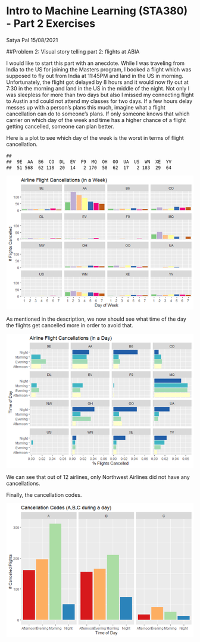 Intro to Machine Learning (STA380) - Part 2 Exercises
================
Satya Pal
15/08/2021

\#\#Problem 2: Visual story telling part 2: flights at ABIA

I would like to start this part with an anecdote. While I was traveling
from India to the US for joining the Masters program, I booked a flight
which was supposed to fly out from India at 11:45PM and land in the US
in morning. Unfortunately, the flight got delayed by 8 hours and it
would now fly out at 7:30 in the morning and land in the US in the
middle of the night. Not only I was sleepless for more than two days but
also I missed my connecting flight to Austin and could not attend my
classes for two days. If a few hours delay messes up with a person’s
plans this much, imagine what a flight cancellation can do to someone’s
plans. If only someone knows that which carrier on which day of the week
and time has a higher chance of a flight getting cancelled, someone can
plan better.

Here is a plot to see which day of the week is the worst in terms of
flight cancellation.

    ## 
    ##  9E  AA  B6  CO  DL  EV  F9  MQ  OH  OO  UA  US  WN  XE  YV 
    ##  51 568  62 118  20  14   2 170  58  62  17   2 183  29  64

![](ABIA_visualisation_files/figure-gfm/unnamed-chunk-2-1.png)<!-- -->

As mentioned in the description, we now should see what time of the day
the flights get cancelled more in order to avoid that.

![](ABIA_visualisation_files/figure-gfm/unnamed-chunk-3-1.png)<!-- -->

We can see that out of 12 airlines, only Northwest Airlines did not have
any cancellations.

Finally, the cancellation codes.

![](ABIA_visualisation_files/figure-gfm/unnamed-chunk-4-1.png)<!-- -->
